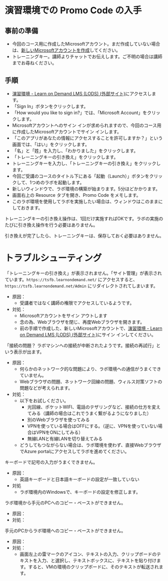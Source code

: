# 演習環境での Promo Code の入手

## 事前の準備

- 今回のコース用に作成したMicrosoftアカウント。まだ作成していない場合は、[新しいMicrosoftアカウントを作成](msa.md)してください。
- トレーニングキー。講師よりチャットでお伝えします。ご不明の場合は講師までお尋ねください。

## 手順

- [演習環境 - Learn on Demand LMS (LODS) (外部サイト)](https://tsfb.learnondemand.net/)にアクセスします。
- 「Sign In」ボタンをクリックします。
- 「How would you like to sign in?」では、「Microsoft Account」をクリックします。
- Microsoftアカウントへのサイン インが求められますので、今回のコース用に作成したMicrosoftアカウントでサイン インします。
- 「このアプリがあなたの情報にアクセスすることを許可しますか？」という画面では、「はい」をクリックします。
- 「名」と「姓」を入力し、「わかりました」をクリックします。
- 「トレーニングキーの引き換え」をクリックします。
- トレーニングキーを入力し、「トレーニングキーの引き換え」をクリックします。
- 今回ご受講のコースのタイトル下にある「起動（Launch）」ボタンをクリックして、1つめのラボを起動します。
- 新しいウィンドウで、ラボ環境の構築が始まります。5分ほどかかります。
- 画面右上の Resource タブを開き、Promo Code をメモします。
- このラボ環境を使用してラボを実施したい場合は、ウィンドウはこのままにしておきます。


トレーニングキーの引き換え操作は、1回だけ実施すればOKです。ラボの実施のたびに引き換え操作を行う必要はありません。

引き換えが完了したら、トレーニングキーは、保存しておく必要はありません。

# トラブルシューティング

「トレーニングキーの引き換え」が表示されません。「サイト管理」が表示されています。`https://tsfb.learnondemand.net/` にアクセスすると、`https://tsfb.learnondemand.net/Admin` にリダイレクトされてしまいます。

- 原因：
  - 受講者ではなく講師の権限でアクセスしているようです。
- 対処：
  - Microsoftアカウントをサイン アウトします
  - 念の為、Webブラウザを閉じ、再度Webブラウザを開きます。
  - 前の手順で作成した、新しいMicrosoftアカウントで、[演習環境 - Learn on Demand LMS (LODS) (外部サイト)](https://tsfb.learnondemand.net/)にサイン インしてください。

「接続の問題？ ラボマシンへの接続が中断されたようです。接続の再試行」という表示が出ます。
- 原因：
  - 何らかのネットワーク的な問題により、ラボ環境への通信がうまくできていません。
  - Webブラウザの問題、ネットワーク回線の問題、ウィルス対策ソフトの問題などが考えられます。
- 対処：
  - 以下をお試しください。
    - 光回線、ポケットWIFI、電話のテザリングなど、接続の仕方を変えてみる（講師の場合はこれでうまく繋がるようになりました）
    - 別のWebブラウザを使ってみる
    - VPNを使っている場合はOFFにする。（逆に、VPNを使っていない場合はVPNをONにしてみる）
    - 無線LANと有線LANを切り替えてみる
  - どうしてもつながらない場合は、ラボ環境を使わず、直接WebブラウザでAzure portalにアクセスしてラボを進めてください。

キーボードで記号の入力がうまくできません。

- 原因：
  - 英語キーボードと日本語キーボードの設定が一致していない
- 対処
  - ラボ環境内のWindowsで、キーボードの設定を修正します。
  

ラボ環境から手元のPCへのコピー・ペーストができません。
- 原因：
- 対処：

手元のPCからラボ環境へのコピー・ペーストができません。
- 原因：
- 対処：
  - 画面左上の雷マークのアイコン、テキストの入力、クリップボードのテキストを入力、と選択し、テキストボックスに、テキストを貼り付けます。すると、VMの環境のクリップボードに、そのテキストが転送されます。

